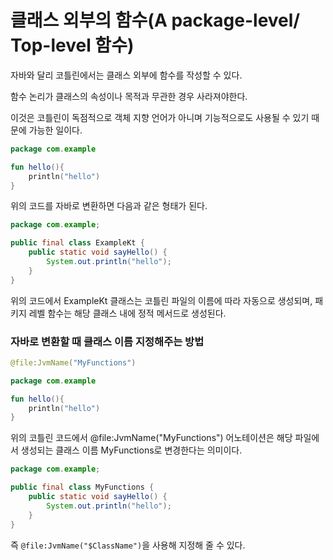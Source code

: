 # 클래스 외부의 함수(A package-level/ Top-level 함수)

자바와 달리 코틀린에서는 클래스 외부에 함수를 작성할 수 있다.

함수 논리가 클래스의 속성이나 목적과 무관한 경우 사라져야한다.

이것은 코틀린이 독점적으로 객체 지향 언어가 아니며 기능적으로도 사용될 수 있기 때문에 가능한 일이다.

```kt
package com.example

fun hello(){
    println("hello")
}
```

위의 코드를 자바로 변환하면 다음과 같은 형태가 된다.

```java
package com.example;

public final class ExampleKt {
    public static void sayHello() {
        System.out.println("hello");
    }
}
```

위의 코드에서 ExampleKt 클래스는 코틀린 파일의 이름에 따라 자동으로 생성되며, 패키지 레벨 함수는 해당 클래스 내에 정적 메서드로 생성된다.

### 자바로 변환할 때 클래스 이름 지정해주는 방법

```kt
@file:JvmName("MyFunctions")

package com.example

fun hello(){
    println("hello")
}
```


위의 코틀린 코드에서 @file:JvmName("MyFunctions") 어노테이션은 해당 파일에서 생성되는 클래스 이름 MyFunctions로 변경한다는 의미이다.

```java
package com.example;

public final class MyFunctions {
    public static void sayHello() {
        System.out.println("hello");
    }
}
```

즉 `@file:JvmName("$ClassName")`을 사용해 지정해 줄 수 있다.